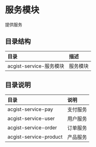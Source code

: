 # 服务模块

提供服务

## 目录结构

|目录|描述|
|:--|:--|
|acgist-service-服务模块|服务模块|

## 目录说明

|目录|说明|
|:--|:--|
|acgist-service-pay|支付服务|
|acgist-service-user|用户服务|
|acgist-service-order|订单服务|
|acgist-service-product|产品服务|
